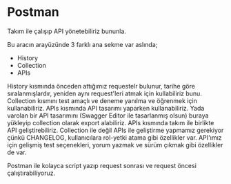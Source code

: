# Postman

Takım ile çalışıp API yönetebiliriz bununla.

Bu aracın arayüzünde 3 farklı ana sekme var aslında;

- History
- Collection
- APIs

History kısmında önceden attığımız requestelr bulunur, tarihe göre sıralanmışlardır, yeniden aynı request'leri atmak için kullabiliriz bunu.
Collection kısmını test amaçlı ve deneme yanılma ve öğrenmek için kullanabiliriz.
APIs kısmında API tasarımı yaparken kullanabiliriz. Yada varolan bir API tasarımını (Swagger Editor ile tasarlanmış olsun) buraya yükleyip collection olarak export alabiliriz. APIs kısmında takım ile birlikte API geliştirebiliriz. Collection ile değil APIs ile geliştirme yapmamız gerekiyor çünkü CHANGELOG, kullanıcılara rol-yetki atama gibi özellikler var. API'ımız için gelişmiş test seçenekleri, yorum yazmak ve sürüm çıkmak gibi özellikler de var.

Postman ile kolayca script yazıp request sonrası ve request öncesi çalıştırabiliyoruz.